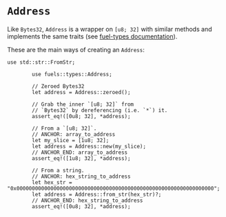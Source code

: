 # `Address`

Like `Bytes32`, `Address` is a wrapper on `[u8; 32]` with similar methods and implements the same traits (see [fuel-types documentation](https://docs.rs/fuel-types/latest/fuel_types/struct.Address.html)).

These are the main ways of creating an `Address`:

```rust,ignore
use std::str::FromStr;

        use fuels::types::Address;

        // Zeroed Bytes32
        let address = Address::zeroed();

        // Grab the inner `[u8; 32]` from
        // `Bytes32` by dereferencing (i.e. `*`) it.
        assert_eq!([0u8; 32], *address);

        // From a `[u8; 32]`.
        // ANCHOR: array_to_address
        let my_slice = [1u8; 32];
        let address = Address::new(my_slice);
        // ANCHOR_END: array_to_address
        assert_eq!([1u8; 32], *address);

        // From a string.
        // ANCHOR: hex_string_to_address
        let hex_str = "0x0000000000000000000000000000000000000000000000000000000000000000";
        let address = Address::from_str(hex_str)?;
        // ANCHOR_END: hex_string_to_address
        assert_eq!([0u8; 32], *address);
```
